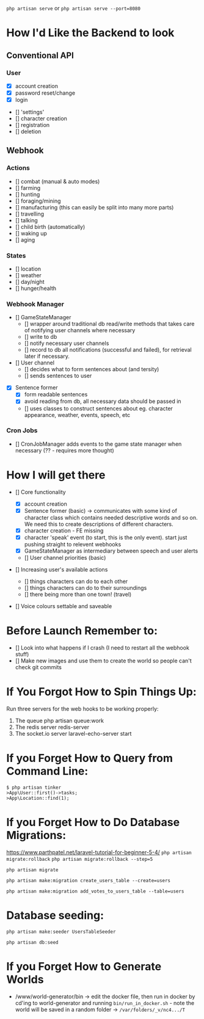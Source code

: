 `php artisan serve` or `php artisan serve --port=8080`

# How I'd Like the Backend to look

## Conventional API
### User
- [x] account creation
- [x] password reset/change
- [x] login
- [] 'settings'
- [] character creation
- [] registration
- [] deletion

## Webhook
### Actions
- [] combat (manual & auto modes)
- [] farming
- [] hunting
- [] foraging/mining
- [] manufacturing (this can easily be split into many more parts)
- [] travelling
- [] talking
- [] child birth (automatically)
- [] waking up
- [] aging

### States
- [] location
- [] weather
- [] day/night
- [] hunger/health

### Webhook Manager
- [] GameStateManager
	- [] wrapper around traditional db read/write methods that takes care of notifying user channels where necessary
	- [] write to db
	- [] notify necessary user channels
	- [] record to db all notifications (successful and failed), for retrieval later if necessary.
- [] User channel
	- [] decides what to form sentences about (and tersity)
	- [] sends sentences to user
- [x] Sentence former
	- [x] form readable sentences
	- [x] avoid reading from db, all necessary data should be passed in
	- [] uses classes to construct sentences about eg. character appearance, weather, events, speech, etc

### Cron Jobs
- [] CronJobManager adds events to the game state manager when necessary (?? - requires more thought)

# How I will get there
- [] Core functionality
	- [x] account creation
	- [x] Sentence former (basic) -> communicates with some kind of character class which contains needed descriptive words and so on. We need this to create descriptions of different characters.
	- [x] character creation - FE missing
	- [x] character 'speak' event (to start, this is the only event). start just pushing straight to relevent webhooks
	- [x] GameStateManager as intermediary between speech and user alerts
	- [] User channel priorities (basic)

- [] Increasing user's available actions
	- [] things characters can do to each other
	- [] things characters can do to their surroundings
	- [] there being more than one town! (travel)

- [] Voice colours settable and saveable

# Before Launch Remember to:
- [] Look into what happens if I crash (I need to restart all the webhook stuff)
- [] Make new images and use them to create the world so people can't check git commits


# If You Forgot How to Spin Things Up:
Run three servers for the web hooks to be working properly:

1. The queue
	php artisan queue:work
2. The redis server
	redis-server
3. The socket.io server
	laravel-echo-server start

# If you Forget How to Query from Command Line:
```
$ php artisan tinker
>App\User::first()->tasks;
>App\Location::find(1);
```

# If you Forget How to Do Database Migrations:
https://www.parthpatel.net/laravel-tutorial-for-beginner-5-4/
`php artisan migrate:rollback`
`php artisan migrate:rollback --step=5`

`php artisan migrate`

```
php artisan make:migration create_users_table --create=users

php artisan make:migration add_votes_to_users_table --table=users
```

# Database seeding:

`php artisan make:seeder UsersTableSeeder`

`php artisan db:seed`

# If you Forget How to Generate Worlds
- /www/world-generator/bin -> edit the docker file, then run in docker by cd'ing to world-generator and running `bin/run_in_docker.sh` - note the world will be saved in a random folder -> `/var/folders/_v/nc4.../T`

